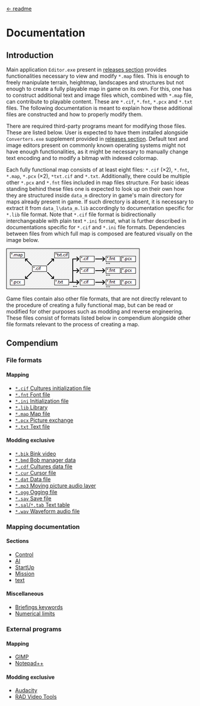 [← readme](../readme.md)

# Documentation

## Introduction

Main application `Editor.exe` present in [releases section](https://github.com/Mikulus6/Cultures-map-editor/releases)
provides functionalities necessary to view and modify `*.map` files. This is
enough to freely manipulate terrain, heightmap, landscapes and structures but
not enough to create a fully playable map in game on its own. For this, one
has to construct additional text and image files which, combined with `*.map`
file, can contribute to playable content. These are `*.cif`, `*.fnt`, `*.pcx`
and `*.txt` files. The following documentation is meant to explain how these
additional files are constructed and how to properly modify them.

There are required third-party programs meant for modifying those
files. These are listed below. User is expected to have them installed
alongside `Converters.exe` supplement provided in [releases section](https://github.com/Mikulus6/Cultures-map-editor/releases).
Default text and image editors present on commonly known operating systems
might not have enough functionalities, as it might be necessary to manually
change text encoding and to modify a bitmap with indexed colormap.

Each fully functional map consists of at least eight files: `*.cif` (×2),
`*.fnt`, `*.map`, `*.pcx` (×2), `*txt.cif` and `*.txt`. Additionally, there
could be multiple other `*.pcx` and `*.fnt` files included in map files
structure. For basic ideas standing behind these files one is expected to look
up on their own how they are structured inside `data_m` directory in game's
main directory for maps already present in game. If such directory is absent,
it is necessary to extract it from `data_l\data_m.lib` accordingly to
documentation specific for `*.lib` file format. Note that `*.cif` file format
is bidirectionally interchangeable with plain text `*.ini` format, what is
further described in documentations specific for `*.cif` and `*.ini` file
formats. Dependencies between files from which full map is composed are
featured visually on the image below.

![files_dependency](./assets/files_dependency.png)

Game files contain also other file formats, that are not directly relevant to
the procedure of creating a fully functional map, but can be read or modified
for other purposes such as modding and reverse engineering. These files
consist of formats listed below in compendium alongside other file formats
relevant to the process of creating a map.

## Compendium

### File formats

#### Mapping

 - [`*.cif` Cultures initialization file](formats/cultures_initialization.md)
 - [`*.fnt` Font file](formats/font.md)
 - [`*.ini` Initialization file](formats/initialization.md)
 - [`*.lib` Library](formats/library.md)
 - [`*.map` Map file](formats/map.md)
 - [`*.pcx` Picture exchange](formats/picture_exchange.md)
 - [`*.txt` Text file](formats/text.md)

#### Modding exclusive

 - [`*.bik` Bink video](formats/bink_video.md)
 - [`*.bmd` Bob manager data](formats/bob_manager_data.md)
 - [`*.cdf` Cultures data file](formats/cultures_data.md)
 - [`*.cur` Cursor file](formats/cursor.md)
 - [`*.dat` Data file](formats/data.md)
 - [`*.mp3` Moving picture audio layer](formats/moving_picture_3.md)
 - [`*.ogg` Ogging file](formats/ogging.md)
 - [`*.sav` Save file](formats/save.md)
 - [`*.sal`/`*.tab` Text table](formats/text_table.md)
 - [`*.wav` Waveform audio file](formats/waveform_audio.md)

### Mapping documentation

#### Sections

 - [Control](sections/control.md)
 - [AI](sections/ai.md)
 - [StartUp](sections/startup.md)
 - [Mission](sections/mission.md)
 - [text](sections/text.md)

#### Miscellaneous

 - [Briefings keywords](briefings/text.md)
 - [Numerical limits](briefings/limits.md)

### External programs

#### Mapping

 - [GIMP](https://www.gimp.org/)
 - [Notepad++](https://notepad-plus-plus.org/)

#### Modding exclusive

 - [Audacity](https://www.audacityteam.org/download/)
 - [RAD Video Tools](https://www.radgametools.com/bnkdown.htm)
